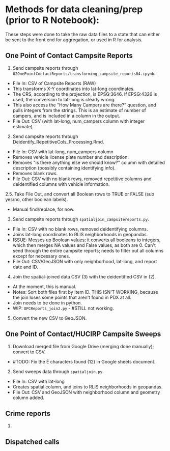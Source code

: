 # Methods for data cleaning/prep (prior to R Notebook):

These steps were done to take the raw data files to a state that can either be sent to the front end for aggregation, or used in R for analysis.

## One Point of Contact Campsite Reports

1. Send campsite reports through `02OnePointContactReports/transforming_campsite_reports04.ipynb`:
  * File In: CSV of Campsite Reports (RAW)
  * This transforms X-Y coordinates into lat-long coordinates.
  * The CRS, according to the projection, is EPSG:3646. If EPSG:4326 is used, the conversion to lat-long is clearly wrong.
  * This also access the "How Many Campers are there?" question, and pulls integers from the strings. This is an estimate of number of campers, and is included in a column in the output.
  * File Out: CSV (with lat-long, num_campers column with integer estimate).

2. Send campsite reports through Deidentify_RepetitiveCols_Processing.Rmd.
  * File In: CSV with lat-long, num_campers column
  * Removes vehicle license plate number and description.
  * Removes "is there anything else we should know?" column with detailed description (possibly containing identifying info).
  * Removes blank rows.
  * File Out: CSV with no blank rows, removed repetitive columns and deidentified columns with vehicle information.

2.5. Take File Out, and convert all Boolean rows to TRUE or FALSE (sub yes/no, other boolean labels).
  * Manual find/replace, for now.

3. Send campsite reports through `spatialjoin_campsitereports.py`.
  * File In: CSV with no blank rows, removed deidentifying columns.
  * Joins lat-long coordinates to RLIS neighborhoods in geopandas.
  * ISSUE: Messes up Boolean values; it converts all booleans to integers, which then merges NA values and False values, as both are 0. Can't send through the entire campsite reports; needs to filter out all columns except for necessary ones.
  * File Out: CSV/GeoJSON with only neighborhood, lat-long, and report date and ID.

4. Join the spatial-joined data CSV (3) with the deidentified CSV in (2).
  * At the moment, this is manual.
  * Notes: Sort both files first by Item ID. THIS ISN'T WORKING, because the join loses some points that aren't found in PDX at all.
  * Join needs to be done in python.
  * WIP: `OPCReports_join2.py` - #STILL not working.

5. Convert the new CSV to GeoJSON.




## One Point of Contact/HUCIRP Campsite Sweeps

1. Download merged file from Google Drive (merging done manually); convert to CSV.
  * #TODO: Fix the Ê characters found (12) in Google sheets document.

2. Send sweeps data through `spatialjoin.py`.
  * File In: CSV with lat-long
  * Creates spatial column, and joins to RLIS neighborhoods in geopandas.
  * File Out: CSV and GeoJSON with neighborhood column and geometry column added.





## Crime reports

1. 





## Dispatched calls
